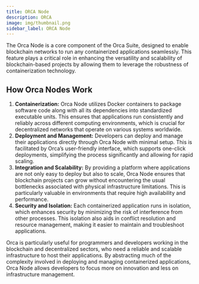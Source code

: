 ```yaml
---
title: ORCA Node
description: ORCA
image: img/thumbnail.png
sidebar_label: ORCA Node
---
```


The Orca Node is a core component of the Orca Suite, designed to enable blockchain networks to run any containerized applications seamlessly. This feature plays a critical role in enhancing the versatility and scalability of blockchain-based projects by allowing them to leverage the robustness of containerization technology.

## How Orca Nodes Work

1. **Containerization:** Orca Node utilizes Docker containers to package software code along with all its dependencies into standardized executable units. This ensures that applications run consistently and reliably across different computing environments, which is crucial for decentralized networks that operate on various systems worldwide.
2. **Deployment and Management:** Developers can deploy and manage their applications directly through Orca Node with minimal setup. This is facilitated by Orca’s user-friendly interface, which supports one-click deployments, simplifying the process significantly and allowing for rapid scaling.
3. **Integration and Scalability:** By providing a platform where applications are not only easy to deploy but also to scale, Orca Node ensures that blockchain projects can grow without encountering the usual bottlenecks associated with physical infrastructure limitations. This is particularly valuable in environments that require high availability and performance.
4. **Security and Isolation:** Each containerized application runs in isolation, which enhances security by minimizing the risk of interference from other processes. This isolation also aids in conflict resolution and resource management, making it easier to maintain and troubleshoot applications.

Orca is particularly useful for programmers and developers working in the blockchain and decentralized sectors, who need a reliable and scalable infrastructure to host their applications. By abstracting much of the complexity involved in deploying and managing containerized applications, Orca Node allows developers to focus more on innovation and less on infrastructure management.
